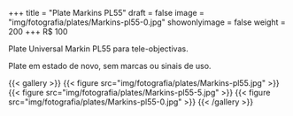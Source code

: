 +++
title = "Plate Markins PL55"
draft = false
image = "img/fotografia/plates/Markins-pl55-0.jpg"
showonlyimage = false
weight = 200
+++
<span class="price">R$ 100</span>

Plate Universal Markin PL55 para tele-objectivas.
<!--more-->

Plate em estado de novo, sem marcas ou sinais de uso.

{{< gallery >}}
{{< figure src="img/fotografia/plates/Markins-pl55.jpg" >}}
{{< figure src="img/fotografia/plates/Markins-pl55-5.jpg" >}} 
{{< figure src="img/fotografia/plates/Markins-pl55-0.jpg" >}}
{{< /gallery >}}